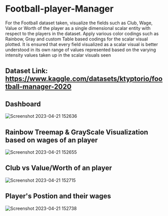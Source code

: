 # Football-player-Manager

For the Football dataset taken, visualize the fields such as Club, Wage, Value or Worth of the player as a single dimensional scalar entity with respect to the players in the dataset. Apply various color codings such as Rainbow, Gray and custom Table based codings for the scalar visual plotted. It is ensured that every field visualized as a scalar visual is better understood in its own range of values represented based on the varying intensity values taken up in the scalar visuals seen

## Dataset Link: https://www.kaggle.com/datasets/ktyptorio/football-manager-2020

## Dashboard


![Screenshot 2023-04-21 152636](https://user-images.githubusercontent.com/63699036/233607496-6d65274a-f172-4d4e-90a3-e058749ece34.png)


## Rainbow Treemap & GrayScale Visualization based on wages of an player


![Screenshot 2023-04-21 152655](https://user-images.githubusercontent.com/63699036/233607762-68da99d0-3375-4c59-b344-3a0152e73e24.png)


## Club vs Value/Worth of an player


![Screenshot 2023-04-21 152715](https://user-images.githubusercontent.com/63699036/233607882-4467d5a4-ca85-40e8-82a6-9481123b497f.png)


## Player's Postion and their wages 


![Screenshot 2023-04-21 152738](https://user-images.githubusercontent.com/63699036/233608117-d2f202a1-9ea4-4960-9bac-f47182a45791.png)


